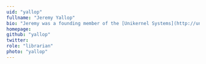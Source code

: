 ```yaml
---
uid: "yallop"
fullname: "Jeremy Yallop"
bio: "Jeremy was a founding member of the [Unikernel Systems](http://unikernel.com/) team and is now a developer at [Docker](https://www.docker.com/). He has developed several core libraries used by Mirage, such as the [ctypes](https://github.com/ocamllabs/ocaml-ctypes) foreign function interface."
homepage:
github: "yallop"
twitter:
role: "librarian"
photo: "yallop"
---
```

